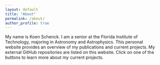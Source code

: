 ```yaml
---
layout: default
title: "About"
permalink: /about/
author_profile: true
---
```


My name is Koen Schenck. I am a senior at the Florida Institute of Technology, majoring in Astronomy and Astrophysics. This personal website provides an overview of my publications and current projects. My external GitHub repositories are listed on this website. Click on one of the buttons to learn more about my current projects. 
